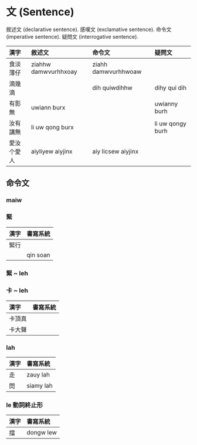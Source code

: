 # 文 (Sentence)

敘述文 (declarative sentence). 感嘆文 (exclamative sentence). 命令文 (imperative sentence). 疑問文 (interrogative sentence).

| 漢字 | 敘述文 | 命令文 | 疑問文 |
| :--- | :--- | :--- | :--- |
| 食淡薄仔 | ziahhw damwvurhhxoay | ziahh damwvurhhwoaw | |
| 滴幾滴 | | dih quiwdihhw | dihy qui dih |
| 有影無 | uwiann burx | | uwianny burh |
| 汝有講無 | li uw qong burx | | li uw qongy burh |
| 愛汝个愛人 | aiyliyew aiyjinx | aiy licsew aiyjinx | |

## 命令文

### maiw

### 緊

| 漢字 | 書寫系統 |
| :--- | :--- |
| 緊行 ||
|| qin soan |

### 緊 ~ leh

### 卡 ~ leh

| 漢字 | 書寫系統 |
| :--- | :--- |
| 卡頂真 ||
| 卡大聲 ||

### lah

| 漢字 | 書寫系統 |
| :--- | :--- |
| 走 | zauy lah |
| 閃 | siamy lah |

### le 動詞終止形

| 漢字 | 書寫系統 |
| :--- | :--- |
| 擋 | dongw lew |
